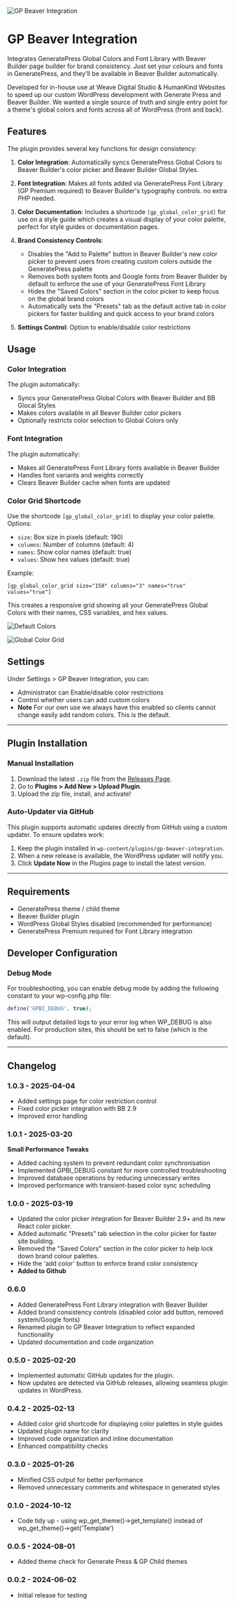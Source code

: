 ![GP Beaver Integration](https://weave-hk-github.b-cdn.net/weave/plugin-header.png)

# GP Beaver Integration
Integrates GeneratePress Global Colors and Font Library with Beaver Builder page builder for brand consistency. Just set your colours and fonts in GeneratePress, and they'll be available in Beaver Builder automatically.

Developed for in-house use at Weave Digital Studio & HumanKind Websites to speed up our custom WordPress development with Generate Press and Beaver Builder. We wanted a single source of truth and single entry point for a theme's global colors and fonts across all of WordPress (front and back).

## Features

The plugin provides several key functions for design consistency:

1. **Color Integration**: Automatically syncs GeneratePress Global Colors to Beaver Builder's color picker and Beaver Builder Global Styles.

2. **Font Integration**: Makes all fonts added via GeneratePress Font Library (GP Premium required) to Beaver Builder's typography controls. no extra PHP needed.

3. **Color Documentation**: Includes a shortcode `[gp_global_color_grid]` for use on a style guide which creates a visual display of your color palette, perfect for style guides or documentation pages.

4. **Brand Consistency Controls**: 
   - Disables the "Add to Palette" button in Beaver Builder's new color picker to prevent users from creating custom colors outside the GeneratePress palette
   - Removes both system fonts and Google fonts from Beaver Builder by default to enforce the use of your GeneratePress Font Library
   - Hides the "Saved Colors" section in the color picker to keep focus on the global brand colors
   - Automatically sets the "Presets" tab as the default active tab in color pickers for faster building and quick access to your brand colors

5. **Settings Control**: Option to enable/disable color restrictions


## Usage

### Color Integration

The plugin automatically:
- Syncs your GeneratePress Global Colors with Beaver Builder and BB Glocal Styles
- Makes colors available in all Beaver Builder color pickers
- Optionally restricts color selection to Global Colors only

### Font Integration

The plugin automatically:
- Makes all GeneratePress Font Library fonts available in Beaver Builder
- Handles font variants and weights correctly
- Clears Beaver Builder cache when fonts are updated

### Color Grid Shortcode

Use the shortcode `[gp_global_color_grid]` to display your color palette. Options:

- `size`: Box size in pixels (default: 190)
- `columns`: Number of columns (default: 4)
- `names`: Show color names (default: true)
- `values`: Show hex values (default: true)

Example:
```
[gp_global_color_grid size="150" columns="3" names="true" values="true"]
```

This creates a responsive grid showing all your GeneratePress Global Colors with their names, CSS variables, and hex values.

![Default Colors](https://weave-hk-github.b-cdn.net/screens/default-global-colors.png)

![Global Color Grid](https://weave-hk-github.b-cdn.net/screens/color-palette2.png)


## Settings

Under Settings > GP Beaver Integration, you can:
- Administrator can Enable/disable color restrictions
- Control whether users can add custom colors
- **Note** For our own use we always have this enabled so clients cannot change easily add random colors. This is the default.

---

## Plugin Installation  

### Manual Installation  
1. Download the latest `.zip` file from the [Releases Page](https://github.com/weavedigitalstudio/gp-beaver-integration/releases).  
2. Go to **Plugins > Add New > Upload Plugin**.  
3. Upload the zip file, install, and activate!  

### Auto-Updater via GitHub  
This plugin supports automatic updates directly from GitHub using a custom updater. To ensure updates work:  
1. Keep the plugin installed in `wp-content/plugins/gp-beaver-integration`.  
2. When a new release is available, the WordPress updater will notify you.  
3. Click **Update Now** in the Plugins page to install the latest version.

---

## Requirements

- GeneratePress theme / child theme
- Beaver Builder plugin
- WordPress Global Styles disabled (recommended for performance)
- GeneratePress Premium required for Font Library integration

## Developer Configuration

### Debug Mode

For troubleshooting, you can enable debug mode by adding the following constant to your wp-config.php file:

```php
define('GPBI_DEBUG', true);
```

This will output detailed logs to your error log when WP_DEBUG is also enabled. For production sites, this should be set to false (which is the default).

---

## Changelog

### 1.0.3 - 2025-04-04
- Added settings page for color restriction control
- Fixed color picker integration with BB 2.9
- Improved error handling

### 1.0.1 - 2025-03-20
**Small Performance Tweaks**
- Added caching system to prevent redundant color synchronisation
- Implemented GPBI_DEBUG constant for more controlled troubleshooting
- Improved database operations by reducing unnecessary writes
- Improved performance with transient-based color sync scheduling

### 1.0.0 - 2025-03-19
- Updated the color picker integration for Beaver Builder 2.9+ and its new React color picker.
- Added automatic "Presets" tab selection in the color picker for faster site building.
- Removed the "Saved Colors" section in the color picker to help lock down brand colour palettes.
- Hide the 'add color' button to enforce brand color consistency
- **Added to Github**

### 0.6.0
- Added GeneratePress Font Library integration with Beaver Builder
- Added brand consistency controls (disabled color add button, removed system/Google fonts)
- Renamed plugin to GP Beaver Integration to reflect expanded functionality
- Updated documentation and code organization

### 0.5.0 - 2025-02-20
- Implemented automatic GitHub updates for the plugin.
- Now updates are detected via GitHub releases, allowing seamless plugin updates in WordPress.

### 0.4.2 - 2025-02-13
- Added color grid shortcode for displaying color palettes in style guides
- Updated plugin name for clarity
- Improved code organization and inline documentation
- Enhanced compatibility checks

### 0.3.0 - 2025-01-26
- Minified CSS output for better performance
- Removed unnecessary comments and whitespace in generated styles

### 0.1.0 - 2024-10-12
- Code tidy up - using wp_get_theme()->get_template() instead of wp_get_theme()->get('Template')

### 0.0.5 - 2024-08-01
- Added theme check for Generate Press & GP Child themes

### 0.0.2 - 2024-06-02
- Initial release for testing
